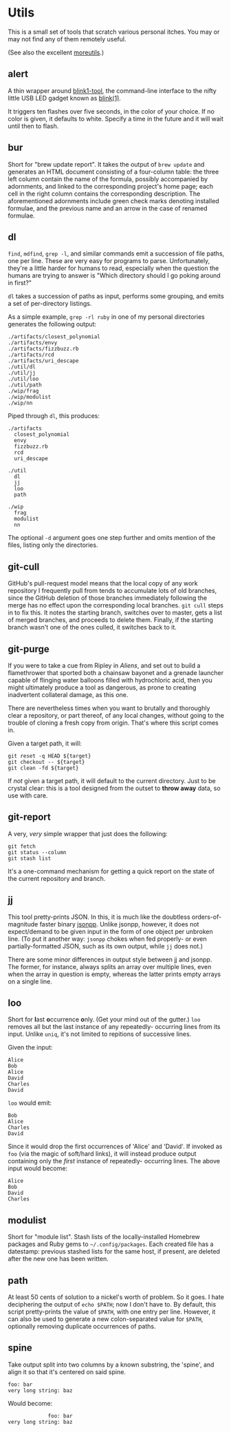# Utils

This is a small set of tools that scratch various personal itches. You
may or may not find any of them remotely useful.


(See also the excellent [moreutils][].)

[moreutils]: https://joeyh.name/code/moreutils/

## alert

A thin wrapper around [blink1-tool](http://blink1.thingm.com/blink1-tool/), the
command-line interface to the nifty little USB LED gadget known as
[blink(1)](http://blink1.thingm.com).

It triggers ten flashes over five seconds, in the color of your choice. If no
color is given, it defaults to white. Specify a time in the future and it will
wait until then to flash.

## bur

Short for "brew update report". It takes the output of `brew update` and
generates an HTML document consisting of a four-column table: the three left
column contain the name of the formula, possibly accompanied by adornments, and
linked to the corresponding project's home page; each cell in the right column
contains the corresponding description. The aforementioned adornments include
green check marks denoting installed formulae, and the previous name and an
arrow in the case of renamed formulae.

## dl

`find`, `mdfind`, `grep -l`, and similar commands emit a succession 
of file paths, one per line. These are very easy for programs to
parse. Unfortunately, they're a little harder for humans to read,
especially when the question the humans are trying to answer is "Which
directory should I go poking around in first?"

`dl` takes a succession of paths as input, performs some grouping, and
emits a set of per-directory listings.

As a simple example, `grep -rl ruby` in one of my personal directories
generates the following output:

    ./artifacts/closest_polynomial
    ./artifacts/envy
    ./artifacts/fizzbuzz.rb
    ./artifacts/rcd
    ./artifacts/uri_descape
    ./util/dl
    ./util/jj
    ./util/loo
    ./util/path
    ./wip/frag
    ./wip/modulist
    ./wip/nn

Piped through `dl`, this produces:

    ./artifacts
      closest_polynomial
      envy
      fizzbuzz.rb
      rcd
      uri_descape
    
    ./util
      dl
      jj
      loo
      path
    
    ./wip
      frag
      modulist
      nn

The optional `-d` argument goes one step further and omits mention of the files,
listing only the directories.


## git-cull

GitHub's pull-request model means that the local copy of any work repository I
frequently pull from tends to accumulate lots of old branches, since the GitHub
deletion of those branches immediately following the merge has no effect upon
the corresponding local branches. `git cull` steps in to fix this. It notes the
starting branch, switches over to master, gets a list of merged branches, and
proceeds to delete them. Finally, if the starting branch wasn't one of the ones
culled, it switches back to it.


## git-purge

If you were to take a cue from Ripley in *Aliens*, and set out to build a
flamethrower that sported both a chainsaw bayonet and a grenade launcher capable
of flinging water balloons filled with hydrochloric acid, then you might
ultimately produce a tool as dangerous, as prone to creating inadvertent
collateral damage, as this one.

There are nevertheless times when you want to brutally and thoroughly clear a
repository, or part thereof, of any local changes, without going to the trouble
of cloning a fresh copy from origin. That's where this script comes in.

Given a target path, it will:

    git reset -q HEAD ${target}
    git checkout -- ${target}
    git clean -fd ${target} 

If *not* given a target path, it will default to the current directory. Just to
be crystal clear: this is a tool designed from the outset to **throw away**
data, so use with care.


## git-report

A very, *very* simple wrapper that just does the following:

    git fetch
    git status --column
    git stash list

It's a one-command mechanism for getting a quick report on the state of the
current repository and branch.


## jj

This tool pretty-prints JSON. In this, it is much like the doubtless
orders-of-magnitude faster binary [jsonpp][]. Unlike jsonpp, however,
it does not expect/demand to be given input in the form of one object
per unbroken line. (To put it another way: `jsonpp` chokes when fed
properly- or even partially-formatted JSON, such as its own output,
while `jj` does not.)

There are some minor differences in output style between jj and
jsonpp. The former, for instance, always splits an array over multiple
lines, even when the array in question is empty, whereas the latter
prints empty arrays on a single line.

[jsonpp]: https://github.com/jmhodges/jsonpp


## loo

Short for **l**ast **o**ccurrence **o**nly. (Get your mind out of the
gutter.) `loo` removes all but the last instance of any repeatedly-
occurring lines from its input. Unlike `uniq`, it's not limited to
repitions of successive lines.

Given the input:

    Alice
    Bob
    Alice
    David
    Charles
    David

`loo` would emit:

    Bob
    Alice
    Charles
    David

Since it would drop the first occurrences of 'Alice' and 'David'. If
invoked as `foo` (via the magic of soft/hard links), it will instead
produce output containing only the *first* instance of repeatedly-
occurring lines. The above input would become:

    Alice
    Bob
    David
    Charles


## modulist

Short for "module list". Stash lists of the locally-installed Homebrew packages
and Ruby gems to `~/.config/packages`. Each created file has a datestamp:
previous stashed lists for the same host, if present, are deleted after the new
one has been written.


## path

At least 50 cents of solution to a nickel's worth of problem. So it goes. I hate
deciphering the output of `echo $PATH`; now I don't have to. By default, this
script pretty-prints the value of `$PATH`, with one entry per line. However, it
can also be used to generate a new colon-separated value for `$PATH`, optionally
removing duplicate occurrences of paths.

## spine

Take output split into two columns by a known substring, the 'spine', and align
it so that it's centered on said spine.

    foo: bar
    very long string: baz

Would become:

                 foo: bar
    very long string: baz
